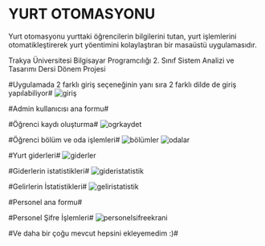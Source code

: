 # YURT OTOMASYONU
Yurt otomasyonu yurttaki öğrencilerin bilgilerini tutan, yurt işlemlerini otomatikleştirerek yurt yöentimini kolaylaştıran bir masaüstü uygulamasıdır.

Trakya Üniversitesi Bilgisayar Programcılığı 2. Sınıf Sistem Analizi ve Tasarımı Dersi Dönem Projesi

#Uygulamada 2 farklı giriş seçeneğinin yanı sıra 2 farklı dilde de giriş yapılabiliyor#
![giriş](https://github.com/soneryesilay/Yurt_Otomasyonu/assets/122547220/01f6bed8-b585-48cf-bbbe-f68c987c98f6)

#Admin kullanıcısı ana formu#

#Öğrenci kaydı oluşturma#
![ogrkaydet](https://github.com/soneryesilay/Yurt_Otomasyonu/assets/122547220/9e6e3c08-412a-4a53-acfa-b44472102b97)

#Öğrenci bölüm ve oda işlemleri#
![bölümler](https://github.com/soneryesilay/Yurt_Otomasyonu/assets/122547220/7efaa565-ab61-48dc-82e1-6436fee89cff)
![odalar](https://github.com/soneryesilay/Yurt_Otomasyonu/assets/122547220/c87bc96e-45b1-41ba-bb64-8a0ebb068562)

#Yurt giderleri#
![giderler](https://github.com/soneryesilay/Yurt_Otomasyonu/assets/122547220/d738bc5c-ba44-4bbd-9341-dc3e0f02a67e)

#Giderlerin istatistikleri#
![gideristatistik](https://github.com/soneryesilay/Yurt_Otomasyonu/assets/122547220/7776564f-df21-4fa2-8c0a-2ecbcf92be7d)


#Gelirlerin İstatistikleri#
![geliristatistik](https://github.com/soneryesilay/Yurt_Otomasyonu/assets/122547220/b6aa8bcb-bdc5-45c0-94df-887ad79c6765)

#Personel ana formu#

#Personel Şifre İşlemleri#
![personelsifreekrani](https://github.com/soneryesilay/Yurt_Otomasyonu/assets/122547220/40cb4fdb-53c5-4e61-81fd-2699d339c813)

#Ve daha bir çoğu mevcut hepsini ekleyemedim :)#
